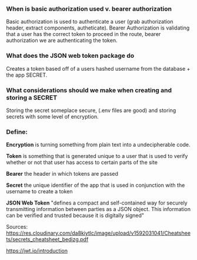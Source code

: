 ### When is basic authorization used v. bearer authorization
Basic authorization is used to authenticate a user (grab authorization header, extract components, autheticate).  Bearer Authorization is validating that a user has the correct token to proceed in the route, bearer authorization we are authenticating the token.

### What does the JSON web token package do
Creates a token based off of a users hashed username from the database + the app SECRET.

### What considerations should we make when creating and storing a SECRET
Storing the secret someplace secure, (.env files are good) and storing secrets with some level of encryption.

### Define:
<p> <b>Encryption</b> is turning something from plain text into a undecipherable code.</p>
<p> <b>Token</b> is something that is generated unique to a user that is used to verify whether or not that user has access to certain parts of the site</p>
<p> <b>Bearer</b> the header in which tokens are passed </p>
<p> <b>Secret</b> the unique identifier of the app that is used in conjunction with the username to create a token</p>
<p> <b>JSON Web Token</b> "defines a compact and self-contained way for securely transmitting information between parties as a JSON object.  This information can be verified and trusted because it is digitally signed"</p>


Sources:
https://res.cloudinary.com/da8kiytlc/image/upload/v1592031041/Cheatsheets/secrets_cheatsheet_bedizg.pdf

https://jwt.io/introduction
